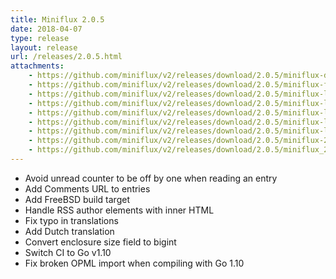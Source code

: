 ```yaml
---
title: Miniflux 2.0.5
date: 2018-04-07
type: release
layout: release
url: /releases/2.0.5.html
attachments:
    - https://github.com/miniflux/v2/releases/download/2.0.5/miniflux-darwin-amd64
    - https://github.com/miniflux/v2/releases/download/2.0.5/miniflux-freebsd-amd64
    - https://github.com/miniflux/v2/releases/download/2.0.5/miniflux-linux-amd64
    - https://github.com/miniflux/v2/releases/download/2.0.5/miniflux-linux-armv5
    - https://github.com/miniflux/v2/releases/download/2.0.5/miniflux-linux-armv6
    - https://github.com/miniflux/v2/releases/download/2.0.5/miniflux-linux-armv7
    - https://github.com/miniflux/v2/releases/download/2.0.5/miniflux-linux-armv8
    - https://github.com/miniflux/v2/releases/download/2.0.5/miniflux-2.0.5-1.0.x86_64.rpm
    - https://github.com/miniflux/v2/releases/download/2.0.5/miniflux_2.0.5_amd64.deb
---
```

* Avoid unread counter to be off by one when reading an entry
* Add Comments URL to entries
* Add FreeBSD build target
* Handle RSS author elements with inner HTML
* Fix typo in translations
* Add Dutch translation
* Convert enclosure size field to bigint
* Switch CI to Go v1.10
* Fix broken OPML import when compiling with Go 1.10
